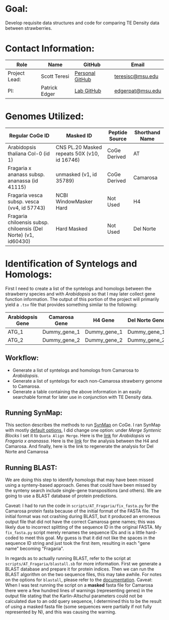 # Goal:
Develop requisite data structures and code for comparing TE Density data between strawberries.

# Contact Information:
| Role          | Name          | GitHub                                                  | Email              |
|---------------|---------------|---------------------------------------------------------|--------------------|
| Project Lead: | Scott Teresi  | [Personal GitHub](https://github.com/huckleberry-hound) | <teresisc@msu.edu> |
| PI:           | Patrick Edger | [Lab GitHub](https://github.com/EdgerLab)               | <edgerpat@msu.edu> |

# Genomes Utilized:
| Regular CoGe ID                   | Masked ID                                    | Peptide Source | Shorthand Name |
|-----------------------------------|----------------------------------------------|----------------|-------------|
| Arabidopsis thaliana Col-0 (id 1) | CNS PL.20 Masked repeats 50X (v10, id 16746) | CoGe Derived | AT |
| Fragaria x ananass subsp. ananassa (id 41115) | unmasked (v1, id 35789) | CoGe Derived | Camarosa |
| Fragaria vesca subsp. vesca (vv4, id 57743) | NCBI WindowMasker Hard | Not Used | H4 |
| Fragaria chiloensis subsp. chiloensis (Del Norte) (v1, id60430) | Hard Masked | Not Used | Del Norte | 

# Identification of Syntelogs and Homologs:
First I need to create a list of the syntelogs and homologs between the strawberry species and with *Arabidopsis* so that I may later collect gene function information. The output of this portion of the project will primarily yield a `.tsv` file that provides something similar to the following:

| Arabidopsis Gene | Camarosa Gene | H4 Gene      | Del Norte Gene |
|------------------|---------------|--------------|----------------|
| ATG_1            | Dummy_gene_1  | Dummy_gene_1 | Dummy_gene_1   |
| ATG_2            | Dummy_gene_2  | Dummy_gene_2 | Dummy_gene_2   |


## Workflow:
* Generate a list of syntelogs and homologs from Camarosa to *Arabidopsis*.
* Generate a list of syntelogs for each non-Camarosa strawberry genome to Camarosa.
* Generate a table containing the above information in an easily searchable format for later use in conjunction with TE Density data.


## Running SynMap:
This section describes the methods to run [SynMap](https://genomevolution.org/CoGe/SynMap.pl) on CoGe. I ran SynMap with mostly [default options](https://genomevolution.org/wiki/index.php/SynMap), I did change one option: under *Merge Syntenic Blocks* I set it to `Quota Align Merge`. Here is the [link](https://genomevolution.org/r/1gl8p) for *Arabidopsis vs Fragaria x ananassa*. Here is the [link](https://genomevolution.org/r/1gla3) for the analysis between the H4 and Camarosa. And finally, here is the link to regenerate the analysis for Del Norte and Camarosa

## Running BLAST:
We are doing this step to identify homologs that may have been missed using a synteny-based approach. Genes that could have been missed by the synteny search include single-gene transpositions (and others). We are going to use a BLAST database of protein predictions. 

Caveat: I had to run the code in `scripts/AT_Fragaria/fix_fasta.py` for the Camarosa protein fasta because of the initial format of the FASTA file. The initial format was not crashing during BLAST, but it produced an erroneous output file that did not have the correct Camarosa gene names; this was likely due to incorrect splitting of the sequence ID in the original FASTA. My `fix_fasta.py` script merely renames the sequence IDs and is a little hard-coded to meet this goal. My guess is that it did not like the spaces in the sequence ID string and just took the first item, resulting in each "gene name" becoming "Fragaria".

In regards as to actually running BLAST, refer to the script at `scripts/AT_Fragaria/blastall.sb` for more information. First we generate a BLAST database and prepare it for protein indices. Then we can run the BLAST algorithm on the two sequence files, this may take awhile. For notes on the options for `blastall`, please refer to the [documentation](https://www.ncbi.nlm.nih.gov/Class/BLAST/blastallopts.txt). Caveat: When I was test running the script on a **masked** fasta file for Camarosa there were a few hundred lines of warnings (representing genes) in the output file stating that the Karlin-Altschul parameters could not be calculated due to an odd query sequence, I determined this to be the result of using a masked fasta file (some sequences were partially if not fully represented by N), and this was causing the warning.
